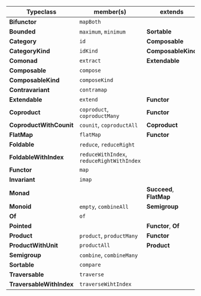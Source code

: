 | Typeclass                | member(s)                                 | extends                  |
| ------------------------ | ----------------------------------------- | ------------------------ |
| **Bifunctor**            | `mapBoth`                                 |                          |
| **Bounded**              | `maximum`, `minimum`                      | **Sortable**             |
| **Category**             | `id`                                      | **Composable**           |
| **CategoryKind**         | `idKind`                                  | **ComposableKind**       |
| **Comonad**              | `extract`                                 | **Extendable**           |
| **Composable**           | `compose`                                 |                          |
| **ComposableKind**       | `composeKind`                             |                          |
| **Contravariant**        | `contramap`                               |                          |
| **Extendable**           | `extend`                                  | **Functor**              |
| **Coproduct**            | `coproduct`, `coproductMany`              | **Functor**              |
| **CoproductWithCounit**  | `counit`, `coproductAll`                  | **Coproduct**            |
| **FlatMap**              | `flatMap`                                 | **Functor**              |
| **Foldable**             | `reduce`, `reduceRight`                   |                          |
| **FoldableWithIndex**    | `reduceWithIndex`, `reduceRightWithIndex` |                          |
| **Functor**              | `map`                                     |                          |
| **Invariant**            | `imap`                                    |                          |
| **Monad**                |                                           | **Succeed**, **FlatMap** |
| **Monoid**               | `empty`, `combineAll`                     | **Semigroup**            |
| **Of**                   | `of`                                      |                          |
| **Pointed**              |                                           | **Functor**, **Of**      |
| **Product**              | `product`, `productMany`                  | **Functor**              |
| **ProductWithUnit**      | `productAll`                              | **Product**              |
| **Semigroup**            | `combine`, `combineMany`                  |                          |
| **Sortable**             | `compare`                                 |                          |
| **Traversable**          | `traverse`                                |                          |
| **TraversableWithIndex** | `traverseWihtIndex`                       |                          |
